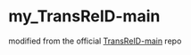 # my_TransReID-main
modified from the official [TransReID-main](https://github.com/damo-cv/TransReID) repo
